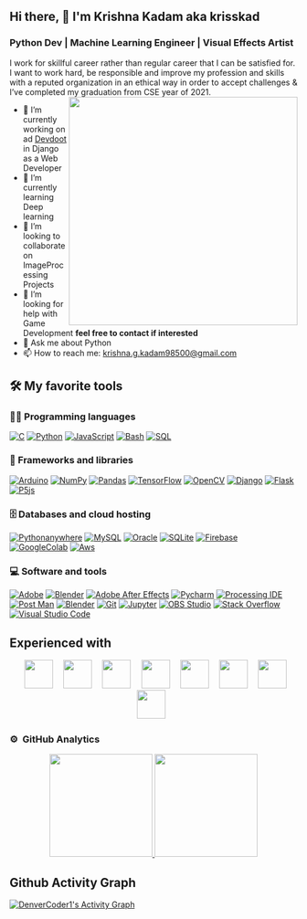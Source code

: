 
## Hi there, 👋  I'm Krishna Kadam aka krisskad
### Python Dev | Machine Learning Engineer |  Visual Effects Artist

I work for skillful career rather than regular career that I can be satisfied for. I want to work hard, be responsible and improve my profession and skills with a reputed organization in an ethical way in order to accept challenges & I’ve completed my graduation from CSE year of 2021.
<br>
<img align="right" src="https://www.inventateq.com/assets/python/small.gif" width="400px" />

- 🔭 I’m currently working on ad [Devdoot](http://devdoot.ekatta.in/) in Django as a Web Developer
- 🌱 I’m currently learning Deep learning
- 👯 I’m looking to collaborate on ImageProcessing Projects
- 🤔 I’m looking for help with Game Development __feel free to contact if interested__
- 💬 Ask me about Python
- 📫 How to reach me: [krishna.g.kadam98500@gmail.com](krishna.g.kadam98500@gmail.com)


###

## 🛠️ My favorite tools

### 👨‍💻 Programming languages
<p>
    <a href="#"><img alt="C" src="https://img.shields.io/badge/-c-00979D?logo=c&logoColor=white"></a>
    <a href="https://github.com/krisskad/rmLogo"><img alt="Python" src="https://img.shields.io/badge/Python%20-%2314354C.svg?logo=python&logoColor=white"></a>
    <a href="#"><img alt="JavaScript" src="https://img.shields.io/badge/JavaScript%20-%23013243.svg?logo=javascript&logoColor=white"></a>
    <a href="https://github.com/krisskad/"><img alt="Bash" src="https://img.shields.io/badge/Bash%20-%23121011.svg?logo=gnu-bash&logoColor=white"></a>
    <a href="https://github.com/krisskad/Devdoot"><img alt="SQL" src="https://img.shields.io/badge/SQL%20-%23025E8C.svg?logo=amazon-dynamodb&logoColor=white"></a>
</p>

### 🧰 Frameworks and libraries

<p>
    <a href="#"><img alt="Arduino" src="https://img.shields.io/badge/-Arduino-00979D?logo=Arduino&logoColor=white"></a>
    <a href="#"><img alt="NumPy" src="https://img.shields.io/badge/Numpy%20-%23013243.svg?logo=numpy&logoColor=white"></a>
    <a href="#"><img alt="Pandas" src="https://img.shields.io/badge/Pandas%20-%23150458.svg?logo=pandas&logoColor=white"></a>
    <a href="#"><img alt="TensorFlow" src="https://img.shields.io/badge/TensorFlow%20-%23FF6F00.svg?logo=TensorFlow&logoColor=white"></a>
    <a href="#"><img alt="OpenCV" src="https://img.shields.io/badge/OpenCV%20-%23FF6F00.svg?logo=OpenCV&logoColor=white"></a>
    <a href="#"><img alt="Django" src="https://img.shields.io/badge/Django%20-%23FF6F00.svg?logo=Django&logoColor=white"></a>
    <a href="#"><img alt="Flask" src="https://img.shields.io/badge/Flask%20-%23FF6F00.svg?logo=Flask&logoColor=white"></a>
    <a href="#"><img alt="P5js" src="https://img.shields.io/badge/P5js%20-%23FF6F00.svg?logo=P5js&logoColor=white"></a>
</p>

### 🗄️ Databases and cloud hosting

<p>
    <a href="#"><img alt="Pythonanywhere" src="https://img.shields.io/badge/Pythonanywhere%20-%23430098.svg?logo=pythonanywhere&logoColor=white"></a>
    <a href="#"><img alt="MySQL" src="https://img.shields.io/badge/MySQL-%2300f.svg?logo=mysql&logoColor=white"></a>
    <a href="#"><img alt="Oracle" src ="https://img.shields.io/badge/Oracle%20-%23F00000.svg?logo=oracle&logoColor=white"></a>
    <a href="#"><img alt="SQLite" src ="https://img.shields.io/badge/SQLite-%2307405e.svg?logo=sqlite&logoColor=white"></a>
    <a href="#"><img alt="Firebase" src ="https://img.shields.io/badge/Firebase-%2307405e.svg?logo=firebase&logoColor=white"></a>
    <a href="#"><img alt="GoogleColab" src ="https://img.shields.io/badge/GoogleColab-%2307405e.svg?logo=google-colab&logoColor=white"></a>
    <a href="#"><img alt="Aws" src ="https://img.shields.io/badge/Aws-%2307405e.svg?logo=aws&logoColor=white"></a>


</p>

### 💻 Software and tools

<p>
    <a href="#"><img alt="Adobe" src="https://img.shields.io/badge/Adobe%20-%23FF0000.svg?logo=adobe&logoColor=white"></a>
    <a href="#"><img alt="Blender" src="https://img.shields.io/badge/Blender%20-%23FF0000.svg?logo=blender&logoColor=white"></a>
    <a href="#"><img alt="Adobe After Effects" src="https://img.shields.io/badge/AdobeAfterEffects%20-%23FF0000.svg?logo=adobeaftereffects&logoColor=white"></a>
    <a href="#"><img alt="Pycharm" src="https://img.shields.io/badge/Pycharm%20-%23FF0000.svg?logo=pycharm&logoColor=white"></a>
    <a href="#"><img alt="Processing IDE" src="https://img.shields.io/badge/ProcessingIDE%20-%23FF0000.svg?logo=processingide&logoColor=white"></a>
    <a href="#"><img alt="Post Man" src="https://img.shields.io/badge/Postman%20-%23FF0000.svg?logo=postman&logoColor=white"></a>
    <a href="#"><img alt="Blender" src="https://img.shields.io/badge/Blender%20-%23FF0000.svg?logo=blender&logoColor=white"></a>
    <a href="#"><img alt="Git" src="https://img.shields.io/badge/Git%20-%23F05033.svg?logo=git&logoColor=white"></a>
    <a href="#"><img alt="Jupyter" src="https://img.shields.io/badge/Jupyter%20-%23F37626.svg?logo=Jupyter&logoColor=white"></a>
    <a href="#"><img alt="OBS Studio" src="https://img.shields.io/badge/-OBS%20Studio-302E31?logo=obs-studio&logoColor=white"></a>
    <a href="#"><img alt="Stack Overflow" src="https://img.shields.io/badge/-Stack%20Overflow-FE7A16?logo=stack-overflow&logoColor=white"></a>
    <a href="#"><img alt="Visual Studio Code" src="https://img.shields.io/badge/Visual%20Studio%20Code-0078d7.svg?logo=visual-studio-code&logoColor=white"></a>
</p>



## Experienced with 
<p align="center" >
<code> <img height="50" src="https://github.com/uannabi/-/blob/master/resource/python-icon.svg"> </code>
<code> <img height="50" src="https://github.com/uannabi/-/blob/master/resource/dj.svg"> </code>
<code> <img height="50" src="https://github.com/uannabi/-/blob/master/resource/git.svg"> </code>
<code> <img height="50" src="https://github.com/uannabi/-/blob/master/resource/linux-ar21.svg"> </code>
<code> <img height="50" src="https://github.com/uannabi/-/blob/master/resource/other/gdal-ar21.svg"> </code>
<code> <img height="50" src="https://github.com/uannabi/-/blob/master/resource/other/sqlite-ar21.svg"> </code>
<code> <img height="50" src="https://github.com/uannabi/-/blob/master/resource/other/mysql-ar21.svg"> </code>
<code> <img height="50" src="https://github.com/uannabi/-/blob/master/resource/other/postgresql-ar21.svg"> </code>
</p>


### ⚙️ &nbsp;GitHub Analytics

<p align="center">
<a href="https://github.com/krisskad">
  <img height="180em" src="https://github-readme-stats-eight-theta.vercel.app/api?username=krisskad&show_icons=true&theme=algolia&include_all_commits=true&count_private=true"/>
  <img height="180em" src="https://github-readme-stats-eight-theta.vercel.app/api/top-langs/?username=krisskad&layout=compact&langs_count=8&theme=algolia"/>
</a>
</p>

###

## Github Activity Graph

<!-- https://github.com/ashutosh00710/github-readme-activity-graph -->
<a href="https://github.com/krisskad/github-readme-activity-graph"><img alt="DenverCoder1's Activity Graph" src="https://activity-graph.herokuapp.com/graph?username=krisskad&bg_color=1F222E&color=F8D866&line=F85D7F&point=FFFFFF&hide_border=true" /></a>
